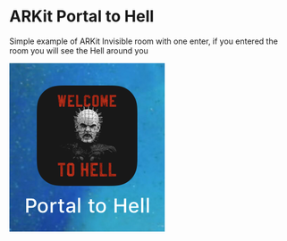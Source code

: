 # ARKit Portal to Hell

Simple example of ARKit
Invisible room with one enter, if you entered the room you will see the Hell around you

![alt screen 1](https://github.com/KonstantinSt77/AR_Portal_to_Hell/blob/master/Preview/appIcon.PNG)
